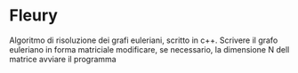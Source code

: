 # Fleury
Algoritmo di risoluzione dei grafi euleriani, scritto in c++.
Scrivere il grafo euleriano in forma matriciale 
modificare, se necessario, la dimensione N dell matrice
avviare il programma
